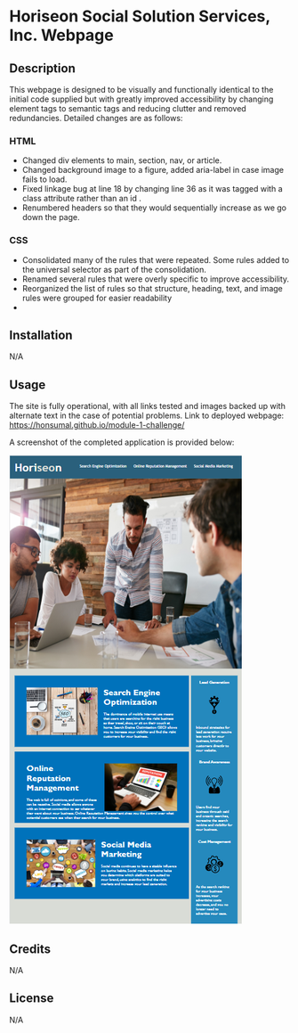 # Horiseon Social Solution Services, Inc. Webpage

## Description

This webpage is designed to be visually and functionally identical to the initial code supplied but with greatly improved accessibility by changing element tags to semantic tags and reducing clutter and removed redundancies. Detailed changes are as follows:

### HTML

- Changed div elements to main, section, nav, or article.
- Changed background image to a figure, added aria-label in case image fails to load.
- Fixed linkage bug at line 18 by changing line 36 as it was tagged with a class attribute rather than an id .
- Renumbered headers so that they would sequentially increase as we go down the page.

### CSS

- Consolidated many of the rules that were repeated. Some rules added to the universal selector as part of the consolidation.
- Renamed several rules that were overly specific to improve accessibility.
- Reorganized the list of rules so that structure, heading, text, and image rules were grouped for easier readability
- 

## Installation

N/A

## Usage

The site is fully operational, with all links tested and images backed up with alternate text in the case of potential problems. Link to deployed webpage: https://honsumal.github.io/module-1-challenge/

A screenshot of the completed application is provided below:

![Completed Webpage Image](/assets/images/finished-webpage.png)

## Credits
N/A

## License

N/A
